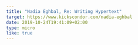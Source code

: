 ```yaml
---
title: "Nadia Eghbal, Re: Writing Hypertext"
target: https://www.kickscondor.com/nadia-eghbal
date: 2019-10-24T19:41:09+02:00
type: micro
like: true
---
```

